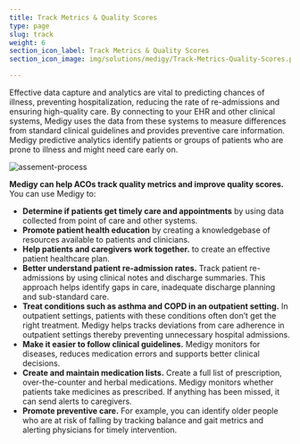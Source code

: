```yaml
---
title: Track Metrics & Quality Scores
type: page
slug: track  
weight: 6
section_icon_label: Track Metrics & Quality Scores
section_icon_image: img/solutions/medigy/Track-Metrics-Quality-Scores.png

---
```

 	
 
Effective data capture and analytics are vital to predicting chances of illness, preventing hospitalization, reducing the rate of re-admissions and ensuring high-quality care. By connecting to your EHR and other clinical systems, Medigy uses the data from these systems to measure differences from standard clinical guidelines and provides preventive care information. Medigy predictive analytics identify patients or groups of patients who are prone to illness and might need care early on.

 ![assement-process](img/solutions/medigy/Track-Metrics-Quality-Scores-min.jpg#center)

 **Medigy can help ACOs track quality metrics and improve quality scores.**</br>
 You can use Medigy to:
 
 * **Determine if patients get timely care and appointments** by using data collected from point of care and other systems.
 * **Promote patient health education** by creating a knowledgebase of resources available to patients and clinicians.
 * **Help patients and caregivers work together.** to create an effective patient healthcare plan.
 * **Better understand patient re-admission rates.** Track patient re-admissions by using clinical notes and discharge summaries. This approach helps identify gaps in care, inadequate discharge planning and sub-standard care.
 * **Treat conditions such as asthma and COPD in an outpatient setting.** In outpatient settings, patients with these conditions often don’t get the right treatment. Medigy helps tracks deviations from care adherence in outpatient settings thereby preventing unnecessary hospital admissions.
 * **Make it easier to follow clinical guidelines.**  Medigy monitors for diseases, reduces medication errors and supports better clinical decisions.
 * **Create and maintain medication lists.**  Create a full list of prescription, over-the-counter and herbal medications. Medigy monitors whether patients take medicines as prescribed. If anything has been missed, it can send alerts to caregivers.
 * **Promote preventive care.** For example, you can identify older people who are at risk of falling by tracking balance and gait metrics and alerting physicians for timely intervention.
 
 



 
 